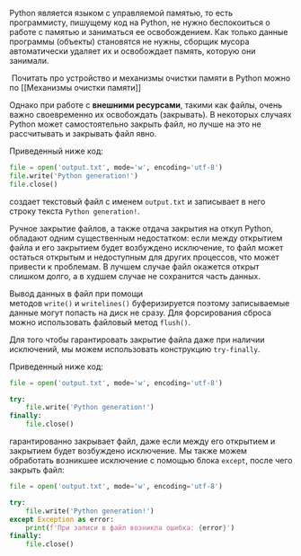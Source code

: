 Python является языком с управляемой памятью, то есть программисту, пишущему код на Python, не нужно беспокоиться о работе с памятью и заниматься ее освобождением. Как только данные программы (объекты) становятся не нужны, сборщик мусора автоматически удаляет их и освобождает память, которую они занимали.

  Почитать про устройство и механизмы очистки памяти в Python можно по [[Механизмы очистки памяти]]

Однако при работе с **внешними ресурсами**, такими как файлы, очень важно своевременно их освобождать (закрывать). В некоторых случаях Python может самостоятельно закрыть файл, но лучше на это не рассчитывать и закрывать файл явно.

Приведенный ниже код:

```python
file = open('output.txt', mode='w', encoding='utf-8')
file.write('Python generation!')
file.close()
```

создает текстовый файл с именем `output.txt` и записывает в него строку текста `Python generation!`.

Ручное закрытие файлов, а также отдача закрытия на откуп Python, обладают одним существенным недостатком: если между открытием файла и его закрытием будет возбуждено исключение, то файл может остаться открытым и недоступным для других процессов, что может привести к проблемам. В лучшем случае файл окажется открыт слишком долго, а в худшем случае не сохранится часть данных.

Вывод данных в файл при помощи методов `write()` и `writelines()` буферизируется поэтому записываемые данные могут попасть на диск не сразу. Для форсирования сброса можно использовать файловый метод `flush()`.

Для того чтобы гарантировать закрытие файла даже при наличии исключений, мы можем использовать конструкцию `try-finally`.

Приведенный ниже код:

```python
file = open('output.txt', mode='w', encoding='utf-8')

try:
    file.write('Python generation!')
finally:
    file.close()
```

гарантированно закрывает файл, даже если между его открытием и закрытием будет возбуждено исключение. Мы также можем обработать возникшее исключение с помощью блока `except`, после чего закрыть файл:

```python
file = open('output.txt', mode='w', encoding='utf-8')

try:
    file.write('Python generation!')
except Exception as error:
    print(f'При записи в файл возникла ошибка: {error}')
finally:
    file.close()
```
